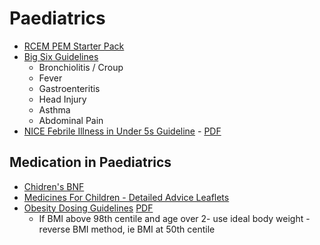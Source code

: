 # Paediatrics

- [RCEM PEM Starter Pack](attachments/RCEM%20Learning%20PEM%20Starter%20Pack.pdf)
- [Big Six Guidelines](attachments/RCHT%20Big%20Six.pdf)
	- Bronchiolitis / Croup
	- Fever
	- Gastroenteritis
	- Head Injury
	- Asthma
	- Abdominal Pain
- [NICE Febrile Illness in Under 5s Guideline](https://www.nice.org.uk/guidance/NG143)  - [PDF](attachments/NICE%20fever%20under%205.pdf)

## Medication in Paediatrics

- [Chidren's BNF](https://bnfc.nice.org.uk/)
- [Medicines For Children - Detailed Advice Leaflets](https://www.medicinesforchildren.org.uk/)
- [Obesity Dosing Guidelines](https://www.sps.nhs.uk/articles/how-should-medicines-be-dosed-in-children-who-are-obese/)  [PDF](attachments/UKMIQA-drug-dosing-in-childhood-obesity.pdf)
	- If BMI above 98th centile and age over 2- use ideal body weight - reverse BMI method, ie BMI at 50th centile


